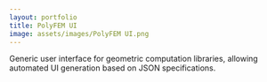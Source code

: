 ```yaml
---
layout: portfolio
title: PolyFEM UI
image: assets/images/PolyFEM UI.png
---
```


Generic user interface for geometric computation libraries, allowing automated UI
generation based on JSON specifications.
